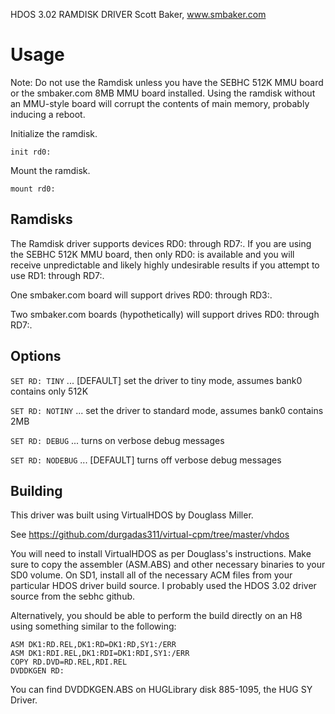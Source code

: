HDOS 3.02 RAMDISK DRIVER
Scott Baker, www.smbaker.com

# Usage

Note: Do not use the Ramdisk unless you have the SEBHC 512K MMU board
or the smbaker.com 8MB MMU board installed. Using the ramdisk without
an MMU-style board will corrupt the contents of main memory, probably
inducing a reboot.

Initialize the ramdisk.

```HDOS
init rd0:
```

Mount the ramdisk.

```HDOS
mount rd0:
```

## Ramdisks

The Ramdisk driver supports devices RD0: through RD7:. If you are using the SEBHC 512K
MMU board, then only RD0: is available and you will receive unpredictable and likely highly
undesirable results if you attempt to use RD1: through RD7:.

One smbaker.com board will support drives RD0: through RD3:.

Two smbaker.com boards (hypothetically) will support drives RD0: through RD7:.

## Options

`SET RD: TINY` ... [DEFAULT] set the driver to tiny mode, assumes bank0 contains only 512K

`SET RD: NOTINY` ... set the driver to standard mode, assumes bank0 contains 2MB

`SET RD: DEBUG` ... turns on verbose debug messages

`SET RD: NODEBUG` ... [DEFAULT] turns off verbose debug messages

## Building

This driver was built using VirtualHDOS by Douglass Miller.

See https://github.com/durgadas311/virtual-cpm/tree/master/vhdos

You will need to install VirtualHDOS as per Douglass's instructions. Make sure to copy
the assembler (ASM.ABS) and other necessary binaries to your SD0 volume. On SD1, install
all of the necessary ACM files from your particular HDOS driver build source. I probably
used the HDOS 3.02 driver source from the sebhc github.

Alternatively, you should be able to perform the build directly on an H8 using something
similar to the following:

```HDOS
ASM DK1:RD.REL,DK1:RD=DK1:RD,SY1:/ERR
ASM DK1:RDI.REL,DK1:RDI=DK1:RDI,SY1:/ERR
COPY RD.DVD=RD.REL,RDI.REL
DVDDKGEN RD:
```

You can find DVDDKGEN.ABS on HUGLibrary disk 885-1095, the HUG SY Driver.


